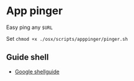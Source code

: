 # App pinger

Easy ping any `$URL`

Set `chmod +x ./osx/scripts/apppinger/pinger.sh`

## Guide shell

- [Google shellguide](https://google.github.io/styleguide/shellguide.html)

